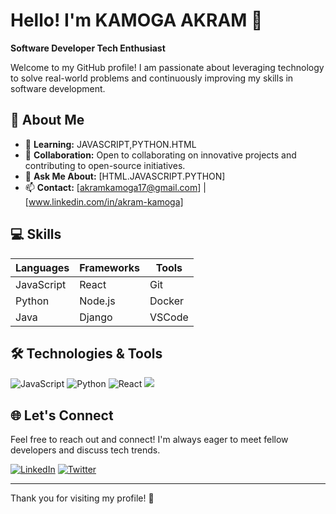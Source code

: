 # Hello! I'm KAMOGA AKRAM 👋

**Software Developer  Tech Enthusiast**

Welcome to my GitHub profile! I am passionate about leveraging technology to solve real-world problems and continuously improving my skills in software development.

## 🚀 About Me
- 🌱 **Learning:** JAVASCRIPT,PYTHON.HTML
- 🤝 **Collaboration:** Open to collaborating on innovative projects and contributing to open-source initiatives.
- 💬 **Ask Me About:** [HTML.JAVASCRIPT.PYTHON]
- 📫 **Contact:** [akramkamoga17@gmail.com] | [www.linkedin.com/in/akram-kamoga]


## 💻 Skills

| Languages       | Frameworks      | Tools          |
|----------------|------------------|----------------|
| JavaScript     | React            | Git            |
| Python         | Node.js          | Docker         |
| Java           | Django           | VSCode         |

## 🛠️ Technologies & Tools

![JavaScript](https://img.shields.io/badge/JavaScript-black?style=flat&logo=javascript)
![Python](https://img.shields.io/badge/Python-black?style=flat&logo=python)
![React](https://img.shields.io/badge/React-black?style=flat&logo=react) 
<img src=' https://img.shields.io/badge/Kotlin-B125EA?style=for-the-badge&logo=kotlin&logoColor=white'>

## 🌐 Let's Connect

Feel free to reach out and connect! I'm always eager to meet fellow developers and discuss tech trends.

[![LinkedIn](https://img.shields.io/badge/LinkedIn-blue?style=flat&logo=linkedin)](www.linkedin.com/in/akram-kamoga)
[![Twitter](https://img.shields.io/badge/Twitter-1DA1F2?style=flat&logo=twitter)](your-twitter-url)

---
Thank you for visiting my profile! 🌟
